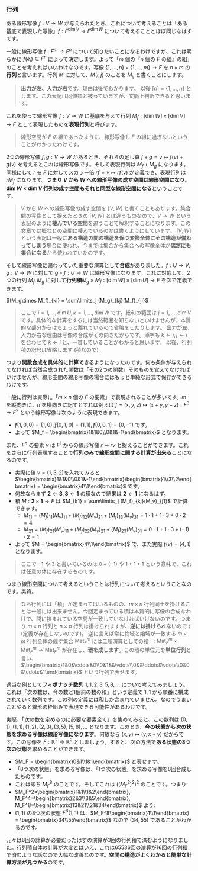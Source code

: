 ### 行列

ある線形写像 $f:V \to W$ が与えられたとき、これについて考えることは「ある基底で表現した写像」$\hat{f} : F^{\dim V}\to F^{\dim W}$ について考えることとほぼ同じなはずです。

一般に線形写像 $f : F^m \to F^n$ について知りたいことになるわけですが、これは明らかに $f(e_i)\in F^n$ によって決定します。よって「$m$ 個の『$n$ 個の $F$ の組』の組」のことを考えればいいわけなのです。写像 $\{1,\ldots,n\}\times\{1,\ldots,m\}\to F$ を $n\times m$ の**行列**と言います。行列 $M$ に対して、$M(i,j)$ のことを $M_{ij}$ と書くことにします。

> **出力が左、入力が右**です。理由は後でわかります。
> 以後 $[n] = \{1,\ldots,n\}$ とします。この表記は同値類と被っていますが、文脈上判断できると思います。

これを使って線形写像 $f:V\to W$ に基底を与えて行列 $M_f:[\dim W] \times [\dim V] \to F$ として表現したものを**表現行列**と呼びます。

> 線形空間が $F$ の組であったように、線形写像も $F$ の組に過ぎないということがわかったわけです。

2つの線形写像 $f,g: V \to W$ があるとき、それらの足し算 $f+g = v\mapsto f(v)+g(v)$ を考えるとこれは線形写像です。そして表現行列は $M_f + M_g$ になります。同様にして $r\in F$ に対してスカラー倍 $rf = v\mapsto rf(v)$ が定義でき、表現行列は $rM_f$ になります。**つまり $V$ から $W$ への線形写像の成す空間は線形空間になり、$\dim W\times \dim V$ 行列の成す空間もそれと同型な線形空間になる**ということです。

> $V$ から $W$ への線形写像の成す空間を $[V,W]$ と書くこともあります。集合間の写像として捉えたときの $[V,W]$ とは違うものなので、$V \to W$ という表記のように**棲んでいる空間**を追うことで解釈することになります。この文章では概ねどの空間に棲んでいるのかは書くようにしています。
> $[V,W]$ という表記は一般に**ある構造の間の構造を保つ変換全体にその構造が備わってしまう**場合に使われ、今までは集合から集合への写像全体が**偶然にも集合になる**から使われていたのです。

そして線形写像に備わっていた重要な演算として**合成**がありました。$f: U \to V, g : V \to W$ に対して $g\circ f: U \to W$ は線形写像になります。これに対応して、2つの行列 $M_f, M_g$ に対して**行列積**$M_g\times M_f:[\dim W]\times [\dim U] \to F$ を次で定義できます。

$(M_g\times M_f)_{ki} = \sum\limits_j (M_g)_{kj}(M_f)_{ji}$

> ここで $i = 1,\ldots,\dim U, k = 1,\ldots,\dim W$ です。総和の範囲は $j = 1,\ldots,\dim V$ です。具体的な計算をするには当然範囲を知らないといけませんが、本質的な部分からはちょっと離れているので省略をしたりします。
> 出力が左、入力が右な理由は写像の合成がその向きだからです。添字も $k\leftarrow j, j\leftarrow i$ を合わせて $k\leftarrow i$ と、一貫していることがわかると思います。
> 以後、行列積の記号は省略します (積なので)。

つまり**関数合成を具体的に計算できる**ようになったのです。何も条件が与えられてなければ当然合成された関数は「その2つの関数」そのものを覚えてなければいけませんが、線形空間の線形写像の場合にはもっと単純な形式で保存ができるわけです。

一般に行列は実際に「$m\times n$ 個の $F$ の要素」で表現されることが多いです。$m$ を縦向きに、$n$ を横向きに記すとすれば例えば $f = (x,y,z)\mapsto (x+y,y-z) : F^3 \to F^2$ という線形写像は次のように表現できます。

- $f(1,0,0) = (1,0), f(0,1,0) = (1,1), f(0,0,1) = (0,-1)$ です。
- よって $M_f = \begin{bmatrix}1&1&0\\0&1&-1\end{bmatrix}$ となります。

また、$F^n$ の要素 $v$ は $F^1$ からの線形写像 $r \mapsto rv$ と捉えることができます。これをさらに行列表現することで**行列のみで線形空間に関する計算が出来る**ことになるのです。

- 実際に値 $v=(1,3,2)$を入れてみると $\begin{bmatrix}1&1&0\\0&1&-1\end{bmatrix}\begin{bmatrix}1\\3\\2\end{bmatrix} = \begin{bmatrix}4\\1\end{bmatrix}$ です。
- 何故ならまず $\mathbf{2}\leftarrow \mathbf{3}, \mathbf{3}\leftarrow \mathbf{1}$ の積なので結果は $\mathbf{2}\leftarrow \mathbf{1}$ になるはず。
- 積 $M:\mathbf{2}\times\mathbf{1}\to F$ は $M_{k1} = \sum\limits_j (M_f)_{kj}(M_v)_{j1}$ で計算できます。
    - $M_{11} = (M_f)_{11}(M_v)_{11} + (M_f)_{12}(M_v)_{21} + (M_f)_{13}(M_v)_{31} = 1\cdot 1 + 1\cdot 3 + 0\cdot 2 = 4$
    - $M_{21} = (M_f)_{21}(M_v)_{11} + (M_f)_{22}(M_v)_{21} + (M_f)_{23}(M_v)_{31} = 0\cdot 1 + 1\cdot 3 + (-1)\cdot 2 = 1$
- よって $M = \begin{bmatrix}4\\1\end{bmatrix}$ で、また実際 $f(v) = (4,1)$ となります。

> ここで $-1$ や $3$ と書いているのは $0+(-1)$ や $1+1+1$ という意味で、これは任意の体に存在するものです。

つまり線形空間について考えるということは行列について考えるということなのです。実質。

> なお行列には「積」が定まってはいるものの、$m\times n$ 行列同士を掛けることは一般には出来ません。今回定まっている積は本質的に写像の合成なわけで、間に挟まれている空間が一致していなければいけないのです。つまり $m\times n$ 行列と $n\times p$ 行列は掛けられますが、**逆には掛けられない**のです (定義が存在しないのです)。
> 逆に言えば常に終域と始域が一致する $m\times m$ 行列全体の成す集合 $\mathrm{Mat}_F^m$ には二項演算としての積 $\cdot : \mathrm{Mat}_F^m \times \mathrm{Mat}_F^m \to \mathrm{Mat}_F^m$ が存在し、**環を成します**。この環の単位元を**単位行列**と言い、$\begin{bmatrix}1&0&\cdots&0\\0&1&&\vdots\\0&&\ddots&\vdots\\0&0&\cdots&1\end{bmatrix}$ という行列で表せます。

適当な例として**フィボナッチ数列** $1,1,2,3,5,8,\ldots$ について考えてみましょう。これは「次の数は、今の数と1個前の数の和」という定義で $1,1$ から順番に構成されていく数列です。この列の定義には**和**しか含まれていません。なのでうまいことやると線形の枠組みで表現できる可能性があるわけです。

実際、「次の数を定めるのに必要な要素全て」を集めてみると、この数列は $(0,1),(1,1),(1,2),(2,3),(3,5),(5,8),\ldots$ となります。このとき、**今の状態から次の状態を求める写像は線形写像になります**。何故なら $(x,y)\mapsto (y,x+y)$ だからです。この写像を $F:\mathbb{R}^2\to\mathbb{R}^2$ としましょう。すると、次の方法で**ある状態の8つ次の状態**を求めることができます。

- $M_F = \begin{bmatrix}0&1\\1&1\end{bmatrix}$ と表せます。
- 「8つ次の状態」を求める写像は、「1つ次の状態」を求める写像を8回合成したものです。
- これは即ち $M_F^8$ のことです。そしてこれは $((M_F^2)^2)^2$ のことです。つまり:
- $M_F^2=\begin{bmatrix}1&1\\1&2\end{bmatrix}, M_F^4=\begin{bmatrix}2&3\\3&5\end{bmatrix}, M_F^8=\begin{bmatrix}13&21\\21&34\end{bmatrix}$ より:
- $(1,1)$ の8つ次の状態 $F^8(1,1)$ は、$M_F^8\begin{bmatrix}1\\1\end{bmatrix} = \begin{bmatrix}34\\55\end{bmatrix}$ なので $(34,55)$ であることがわかるのです。

元々は8回の計算が必要だったはずの演算が3回の行列積で済むようになりました。行列積自体の計算が大変とはいえ、これは65536回の演算が16回の行列積で済むような話なので大幅な改善なのです。**空間の構造がよくわかると簡単な計算方法が見つかる**のです。
